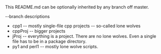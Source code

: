 This README.md can be optionally inherited by any branch off master.

--branch descriptions
* cpp1 -- mostly single-file cpp projects -- so-called lone wolves
* cppProj -- bigger projects
* jProj -- everything is a project. There are no lone wolves. Even a single file has to be in a package directory.
* py1 and perl1 -- mostly lone wolve scripts.
